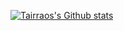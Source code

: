[![Tairraos's Github stats](https://github-readme-stats.vercel.app/api?username=tairraos&show_icons=true&theme=buefy&count_private=true)](https://github.com/Tairraos/)
